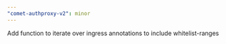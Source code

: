```yaml
---
"comet-authproxy-v2": minor
---
```


Add function to iterate over ingress annotations to include whitelist-ranges
